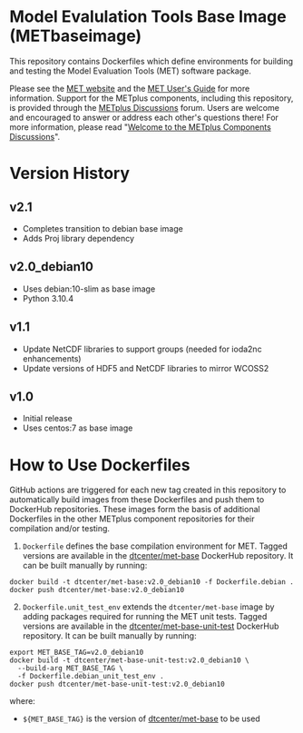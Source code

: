 Model Evalulation Tools Base Image (METbaseimage)
=================================================

This repository contains Dockerfiles which define environments for building and testing the Model Evaluation Tools (MET) software package.

Please see the [MET website](https://dtcenter.org/community-code/model-evaluation-tools-met) and the [MET User's Guide](https://met.readthedocs.io/en/latest) for more information.  Support	for the	METplus components, including this repository, is provided through the [METplus Discussions](https://github.com/dtcenter/METplus/discussions) forum.  Users are welcome and encouraged to answer or address each other's questions there!  For more information, please read "[Welcome to the METplus Components Discussions](https://github.com/dtcenter/METplus/discussions/939)".

Version History
===============

v2.1
----

* Completes transition to debian base image
* Adds Proj library dependency

v2.0_debian10
-------------

* Uses debian:10-slim as base image
* Python 3.10.4

v1.1
----

* Update NetCDF libraries to support groups (needed for ioda2nc enhancements)
* Update versions of HDF5 and NetCDF libraries to mirror WCOSS2

v1.0
----

* Initial release
* Uses centos:7 as base image

How to Use Dockerfiles
======================

GitHub actions are triggered for each new tag created in this repository to automatically build images from these Dockerfiles and push them to DockerHub repositories. These images form the basis of additional Dockerfiles in the other METplus component repositories for their compilation and/or testing.

1. `Dockerfile` defines the base compilation environment for MET. Tagged versions are available in the [dtcenter/met-base](https://hub.docker.com/repository/docker/dtcenter/met-base) DockerHub repository. It can be built manually by running:
```
docker build -t dtcenter/met-base:v2.0_debian10 -f Dockerfile.debian .
docker push dtcenter/met-base:v2.0_debian10
```

2. `Dockerfile.unit_test_env` extends the `dtcenter/met-base` image by adding packages required for running the MET unit tests. Tagged versions are available in the [dtcenter/met-base-unit-test](https://hub.docker.com/repository/docker/dtcenter/met-base-unit-test) DockerHub repository. It can be built manually by running:
```
export MET_BASE_TAG=v2.0_debian10
docker build -t dtcenter/met-base-unit-test:v2.0_debian10 \
  --build-arg MET_BASE_TAG \
  -f Dockerfile.debian_unit_test_env .
docker push dtcenter/met-base-unit-test:v2.0_debian10
```

where:
* `${MET_BASE_TAG}` is the version of [dtcenter/met-base](https://hub.docker.com/repository/docker/dtcenter/met-base) to be used
